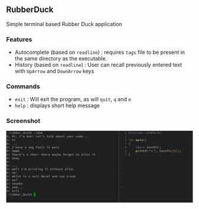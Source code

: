 ## RubberDuck
Simple terminal based Rubber Duck application

### Features
- Autocomplete (based on `readline`) : requires `tags` file to be present in the same directory as the executable.
- History (based on `readline`) : User can recall previously entered text with `UpArrow` and `DownArrow` keys

### Commands
- `exit` : Will exit the program, as will `quit`, `q` and `e`
- `help` : displays short help message

### Screenshot
![Duk Screenshot](duk.png?raw=true "Duk in Action")
